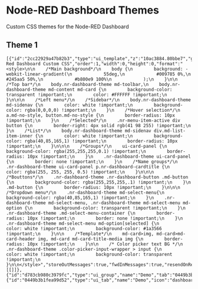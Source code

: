 # Node-RED Dashboard Themes
Custom CSS themes for the Node-RED Dashboard

## Theme 1



    [{"id":"2cc22929a47b82b3","type":"ui_template","z":"10ac3884.80bbe7","group":"d783cb980c3979fc","name":"Node-Red Dashboard Custom CSS","order":1,"width":0,"height":0,"format":"<style>\n\n    /*Main background*/\n    body {\n        background: -webkit-linear-gradient(\n            55deg,\n            #009785 0%,\n            #245aa5 50%,\n            #b800e9 100%\n            );\n    }\n\n    /*Top bar*/\n    body.nr-dashboard-theme md-toolbar,\n    body.nr-dashboard-theme md-content md-card {\n        background-color: transparent !important;\n        color: #FFFFFF !important;\n    }\n\n\n    /*Left menu*/\n    /*Sidebar*/\n    body.nr-dashboard-theme md-sidenav {\n        color: white !important;\n        background-color: rgba(0,0,0,0) !important;\n    }\n    /*Hover selection*/\n    a.md-no-style, button.md-no-style {\n        border-radius: 10px !important;\n    }\n    /*Selected*/\n    .nr-menu-item-active div button {\n        border-right: 4px solid rgb(41 98 255) !important;\n    }\n    /*List*/\n    body.nr-dashboard-theme md-sidenav div.md-list-item-inner {\n        color: white !important;\n        background-color: rgba(40,85,165,1) !important;\n        border-radius: 10px !important;\n    }\n\n\n    /*Groups*/\n    ui-card-panel {\n        background-color: rgba(255,255,255,0.1) !important;\n        border-radius: 10px !important;\n    }\n    .nr-dashboard-theme ui-card-panel {\n        border: none !important;\n    }\n    /*Name groups*/\n    .nr-dashboard-theme ui-card-panel p.nr-dashboard-cardtitle {\n        color: rgba(255, 255, 255, 0.5) !important;\n    }\n\n\n    /*Bouttons*/\n    .nr-dashboard-theme .nr-dashboard-button .md-button {\n        background-color: rgba(255,255,255,.1) !important;\n    }\n    .md-button {\n        border-radius: 10px !important;\n    }\n\n\n    /*Dropdown menu*/\n    .nr-dashboard-theme md-select-menu{\n        background-color: rgba(40,85,165,1) !important;\n    }\n    .nr-dashboard-theme md-select-menu, .nr-dashboard-theme md-select-menu md-option {\n        background-color: transparent !important;\n    }\n    .nr-dashboard-theme .md-select-menu-container {\n        border-radius: 10px !important;\n        border: none !important;\n    }\n    .nr-dashboard-theme md-select-menu md-option[selected] {\n        color: white !important;\n        background-color: #1a3566 !important;\n    }\n\n    /*Template*/\n    md-card>img, md-card>md-card-header img, md-card md-card-title-media img {\n        border-radius: 10px !important;\n    }\n\n    /* Color picker text BG */\n    .nr-dashboard-theme .color-picker-input-wrapper > input {\n        color: white !important;\n        background-color: transparent !important;\n    }\n\n</style>","storeOutMessages":true,"fwdInMessages":true,"resendOnRefresh":false,"templateScope":"global","x":420,"y":340,"wires":[[]]},{"id":"d783cb980c3979fc","type":"ui_group","name":"Demo","tab":"0449b3b1fea99d52","order":1,"disp":true,"width":"6","collapse":false},{"id":"0449b3b1fea99d52","type":"ui_tab","name":"Demo","icon":"dashboard","disabled":false,"hidden":false}]
